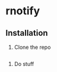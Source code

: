 # rnotify

## Installation
1. Clone the repo
```git clone git@github.com:ondras/rnotify.git
```
1. Do stuff
